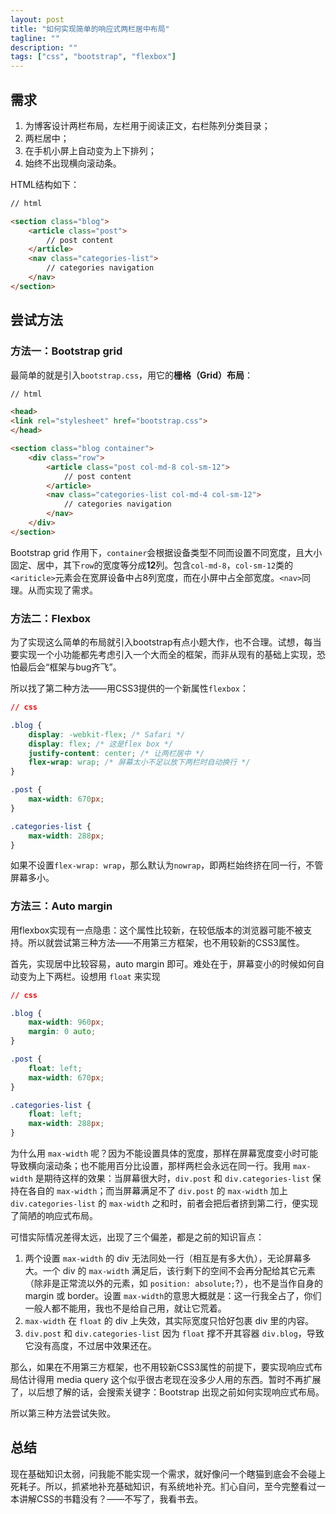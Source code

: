 ```yaml
---
layout: post
title: "如何实现简单的响应式两栏居中布局"
tagline: ""
description: ""
tags: ["css", "bootstrap", "flexbox"]
---
```


## 需求

1. 为博客设计两栏布局，左栏用于阅读正文，右栏陈列分类目录；
2. 两栏居中；
3. 在手机小屏上自动变为上下排列；
4. 始终不出现横向滚动条。

HTML结构如下：

```html
// html

<section class="blog">
    <article class="post">
        // post content
    </article>
    <nav class="categories-list">
        // categories navigation
    </nav>
</section>
```

## 尝试方法

### 方法一：Bootstrap grid

最简单的就是引入`bootstrap.css`，用它的**栅格（Grid）布局**：

```html
// html

<head>
<link rel="stylesheet" href="bootstrap.css">
</head>

<section class="blog container">
    <div class="row">
        <article class="post col-md-8 col-sm-12">
            // post content
        </article>
        <nav class="categories-list col-md-4 col-sm-12">
            // categories navigation
        </nav>
    </div>
</section>
```

Bootstrap grid 作用下，`container`会根据设备类型不同而设置不同宽度，且大小固定、居中，其下`row`的宽度等分成**12**列。包含`col-md-8`，`col-sm-12`类的`<ariticle>`元素会在宽屏设备中占8列宽度，而在小屏中占全部宽度。`<nav>`同理。从而实现了需求。

### 方法二：Flexbox

为了实现这么简单的布局就引入bootstrap有点小题大作，也不合理。试想，每当要实现一个小功能都先考虑引入一个大而全的框架，而非从现有的基础上实现，恐怕最后会“框架与bug齐飞”。

所以找了第二种方法——用CSS3提供的一个新属性`flexbox`：

```css
// css

.blog {
    display: -webkit-flex; /* Safari */
    display: flex; /* 这是flex box */
    justify-content: center; /* 让两栏居中 */
    flex-wrap: wrap; /* 屏幕太小不足以放下两栏时自动换行 */
}

.post {
    max-width: 670px;
}

.categories-list {
    max-width: 288px;
}
```

如果不设置`flex-wrap: wrap`，那么默认为`nowrap`，即两栏始终挤在同一行，不管屏幕多小。

### 方法三：Auto margin

用flexbox实现有一点隐患：这个属性比较新，在较低版本的浏览器可能不被支持。所以就尝试第三种方法——不用第三方框架，也不用较新的CSS3属性。

首先，实现居中比较容易，auto margin 即可。难处在于，屏幕变小的时候如何自动变为上下两栏。设想用 `float` 来实现

```css
// css

.blog {
    max-width: 960px;
    margin: 0 auto;
}

.post {
    float: left;
    max-width: 670px;
}

.categories-list {
    float: left;
    max-width: 288px;
}
```

为什么用 `max-width` 呢？因为不能设置具体的宽度，那样在屏幕宽度变小时可能导致横向滚动条；也不能用百分比设置，那样两栏会永远在同一行。我用 `max-width` 是期待这样的效果：当屏幕很大时，`div.post` 和 `div.categories-list` 保持在各自的 `max-width`；而当屏幕满足不了 `div.post` 的 `max-width` 加上 `div.categories-list` 的 `max-width` 之和时，前者会把后者挤到第二行，便实现了简陋的响应式布局。

可惜实际情况差得太远，出现了三个偏差，都是之前的知识盲点：
1. 两个设置 `max-width` 的 div 无法同处一行（相互是有多大仇），无论屏幕多大。一个 div 的 `max-width` 满足后，该行剩下的空间不会再分配给其它元素（除非是正常流以外的元素，如 `position: absolute;`?），也不是当作自身的 margin 或 border。设置 `max-width`的意思大概就是：这一行我全占了，你们一般人都不能用，我也不是给自己用，就让它荒着。
2. `max-width` 在 `float` 的 div 上失效，其实际宽度只恰好包裹 div 里的内容。
3. `div.post` 和 `div.categories-list` 因为 `float` 撑不开其容器 `div.blog`，导致它没有高度，不过居中效果还在。

那么，如果在不用第三方框架，也不用较新CSS3属性的前提下，要实现响应式布局估计得用 media query 这个似乎很古老现在没多少人用的东西。暂时不再扩展了，以后想了解的话，会搜索关键字：Bootstrap 出现之前如何实现响应式布局。

所以第三种方法尝试失败。

## 总结

现在基础知识太弱，问我能不能实现一个需求，就好像问一个瞎猫到底会不会碰上死耗子。所以，抓紧地补充基础知识，有系统地补充。扪心自问，至今完整看过一本讲解CSS的书籍没有？——不写了，我看书去。



